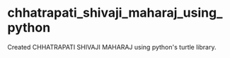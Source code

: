 # chhatrapati_shivaji_maharaj_using_python
Created CHHATRAPATI SHIVAJI MAHARAJ using python's turtle library.
